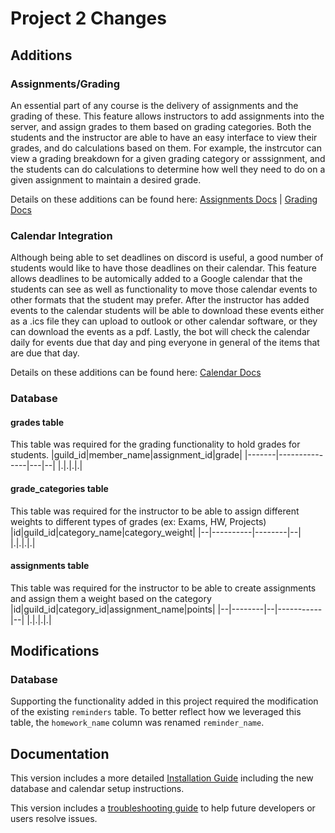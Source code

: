 # Project 2 Changes
## Additions
### Assignments/Grading
An essential part of any course is the delivery of assignments and the grading of these. This feature allows instructors to add assignments into the server, and assign grades to them based on grading categories. Both the students and the instructor are able to have an easy interface to view their grades, and do calculations based on them. For example, the instrcutor can view a grading breakdown for a given grading category or asssignment, and the students can do calculations to determine how well they need to do on a given assignment to maintain a desired grade.

Details on these additions can be found here: [Assignments Docs](https://github.com/nfoster1492/ClassMateBot-1/tree/main/docs/Assignments) |  [Grading Docs](https://github.com/nfoster1492/ClassMateBot-1/tree/main/docs/Grades)

### Calendar Integration
Although being able to set deadlines on discord is useful, a good number of students would like to have those deadlines on their calendar. This feature allows deadlines to be automically added to a Google calendar that the students can see as well as functionality to move those calendar events to other formats that the student may prefer. After the instructor has added events to the calendar students will be able to download these events either as a .ics file they can upload to outlook or other calendar software, or they can download the events as a pdf. Lastly, the bot will check the calendar daily for events due that day and ping everyone in general of the items that are due that day.

Details on these additions can be found here: [Calendar Docs](https://github.com/nfoster1492/ClassMateBot-1/tree/main/docs/Calendar)

### Database
#### grades table
This table was required for the grading functionality to hold grades for students.
|guild_id|member_name|assignment_id|grade|
|-------|---------------|---|--|
|.|.|.|.|

#### grade_categories table
This table was required for the instructor to be able to assign different weights to different types of grades (ex: Exams, HW, Projects)
|id|guild_id|category_name|category_weight|
|--|----------|--------|--|
|.|.|.|.|

#### assignments table
This table was required for the instructor to be able to create assignments and assign them a weight based on the category
|id|guild_id|category_id|assignment_name|points|
|--|--------|--|-----------|--|
|.|.|.|.|

## Modifications

### Database
Supporting the functionality added in this project required the modification of the existing `reminders` table. To better reflect how we leveraged this table, the `homework_name` column was renamed `reminder_name`.

## Documentation
This version includes a more detailed [Installation Guide](https://github.com/nfoster1492/ClassMateBot-1/blob/main/docs/installation.md) including the new database and calendar setup instructions.

This version includes a [troubleshooting guide](https://github.com/nfoster1492/ClassMateBot-1/blob/main/docs/troubleshoot.md) to help future developers or users resolve issues.
